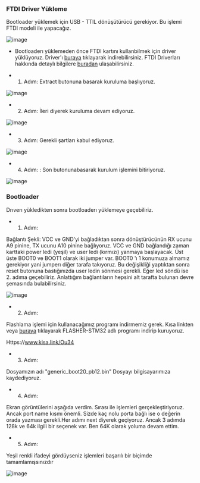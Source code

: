 ### FTDI Driver Yükleme

Bootloader yüklemek için USB - TTlL dönüşütürücü gerekiyor. Bu işlemi FTDI modeli ile yapacağız.

![image](https://user-images.githubusercontent.com/111511331/208373836-80e1c3c9-4905-4039-ac76-59b43ae9cd94.png)

* Bootloaderı yüklemeden önce FTDI kartını kullanbilmek için driver yüklüyoruz. Driver'ı [buraya](https://drive.google.com/file/d/1rH9gMJV47ezAf3CQIiyOi-a_-wlCDtBp/view) tıklayarak indirebilirsiniz.
FTDI Driverları hakkında detaylı bilgilere [buradan](https://ftdichip.com/drivers/) ulaşabilirsiniz.


* 1. Adım: Extract butonuna basarak kuruluma başlıyoruz.

![image](https://user-images.githubusercontent.com/111511331/208374168-c22a2fa9-bc43-4b2c-b761-f6f736a8420f.png)

* 2. Adım: İleri diyerek kuruluma devam ediyoruz.

![image](https://user-images.githubusercontent.com/111511331/208374351-66b496fd-3171-48b4-ac82-a36e83155fe5.png)

* 3. Adım:  Gerekli şartları kabul ediyoruz.

![image](https://user-images.githubusercontent.com/111511331/208374520-a186b1b9-90fc-4851-a3af-6fa065eff117.png)

* 4. Adım: : Son butonunabasarak kurulum işlemini bitiriyoruz.

![image](https://user-images.githubusercontent.com/111511331/208374608-ed341bb8-ff06-4062-b657-323aea654904.png)

### Bootloader

Drıverı yükledikten sonra bootloaderı yüklemeye geçebiliriz.

* 1. Adım: 

Bağlantı Şekli: VCC ve GND'yi bağladıktan sonra dönüştürücünün RX ucunu A9 pinine, TX ucunu A10 pinine bağlıyoruz.
VCC ve GND bağlandığı zaman karttaki power ledi (yeşil) ve user ledi (kırmızı) yanmaya başlayacak.
Üst üste BOOT0 ve BOOT1 olarak iki jumper var. BOOT0 'ı 1 konumuza almamız gerekiyor yani jumperı diğer tarafa takıyoruz.
Bu değişikliği yaptıktan sonra reset butonuna bastığınızda user ledin sönmesi gerekli. Eğer led söndü ise 2. adıma geçebiliriz.
Anlattığım bağlantıların hepsini alt tarafta bulunan devre şemasında bulabilirsiniz.

![image](https://user-images.githubusercontent.com/111511331/208375355-967ae375-7b55-4d29-a9f7-a28c9063024a.png)

* 2. Adım:

 Flashlama işlemi için kullanacağımız programı indirmemiz gerek. Kısa linkten veya [buraya](https://drive.google.com/file/d/1ZsYjYk7DqLrYJffja0JJjsQ6FVKB-rBV/view) tıklayarak FLASHER-STM32 adlı programı indirip kuruyoruz.
 
 Https://www.kisa.link/Ou34
 
* 3. Adım: 
 
 Dosyamızın adı "generic_boot20_pb12.bin" Dosyayı bilgisayarımıza kaydediyoruz.
 
*  4. Adım:

Ekran görüntülerini aşağıda verdim. Sırası ile işlemleri gerçekleştiriyoruz. Ancak port name kısmı önemli. Sizde kaç nolu porta bağlı ise o değerin orada yazması gerekli.Her adımı next diyerek geçiyoruz. Ancak 3 adımda 128k ve 64k ilgili bir seçenek var. Ben 64K olarak yoluma devam ettim.

* 5. Adım:

Yeşil renkli ifadeyi gördüyseniz işlemleri başarılı bir biçimde tamamlamışsınızdır 

![image](https://user-images.githubusercontent.com/111511331/208393652-7f350c6b-5126-40cc-bf96-c92be95c06e3.png)

